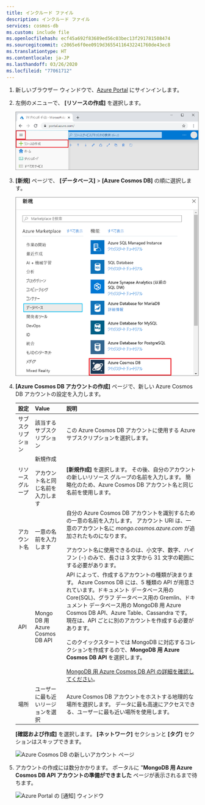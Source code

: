 ```yaml
---
title: インクルード ファイル
description: インクルード ファイル
services: cosmos-db
ms.custom: include file
ms.openlocfilehash: ecf45a692f83689ed56c03bec13f291781508474
ms.sourcegitcommit: c2065e6f0ee0919d36554116432241760de43ec8
ms.translationtype: HT
ms.contentlocale: ja-JP
ms.lasthandoff: 03/26/2020
ms.locfileid: "77061712"
---
```

1. 新しいブラウザー ウィンドウで、[Azure Portal](https://portal.azure.com/) にサインインします。

2. 左側のメニューで、 **[リソースの作成]** を選択します。
   
   ![Azure portal でリソースを作成する](./media/cosmos-db-create-dbaccount-mongodb/create-nosql-db-databases-json-tutorial-0.png)
   
3. **[新規]** ページで、 **[データベース]**  >  **[Azure Cosmos DB]** の順に選択します。
   
   ![Azure Portal の [データベース] ウィンドウ](./media/cosmos-db-create-dbaccount-mongodb/create-nosql-db-databases-json-tutorial-1.png)
   
3. **[Azure Cosmos DB アカウントの作成]** ページで、新しい Azure Cosmos DB アカウントの設定を入力します。 
 
    設定|Value|説明
    ---|---|---
    サブスクリプション|該当するサブスクリプション|この Azure Cosmos DB アカウントに使用する Azure サブスクリプションを選択します。 
    リソース グループ|新規作成<br><br>アカウント名と同じ名前を入力します|**[新規作成]** を選択します。 その後、自分のアカウントの新しいリソース グループの名前を入力します。 簡略化のため、Azure Cosmos DB アカウント名と同じ名前を使用します。 
    アカウント名|一意の名前を入力します|自分の Azure Cosmos DB アカウントを識別するための一意の名前を入力します。 アカウント URI は、一意のアカウント名に *mongo.cosmos.azure.com* が追加されたものになります。<br><br>アカウント名に使用できるのは、小文字、数字、ハイフン (-) のみで、長さは 3 文字から 31 文字の範囲にする必要があります。
    API|Mongo DB 用 Azure Cosmos DB API|API によって、作成するアカウントの種類が決まります。 Azure Cosmos DB には、5 種類の API が用意されています。ドキュメント データベース用の Core(SQL)、グラフ データベース用の Gremlin、ドキュメント データベース用の MongoDB 用 Azure Cosmos DB API、Azure Table、Cassandra です。 現在は、API ごとに別のアカウントを作成する必要があります。 <br><br>このクイックスタートでは MongoDB に対応するコレクションを作成するので、**MongoDB 用 Azure Cosmos DB API** を選択します。<br><br>[MongoDB 用 Azure Cosmos DB API の詳細を確認してください](../articles/cosmos-db/mongodb-introduction.md)。|
    場所|ユーザーに最も近いリージョンを選択|Azure Cosmos DB アカウントをホストする地理的な場所を選択します。 データに最も高速にアクセスできる、ユーザーに最も近い場所を使用します。|

    **[確認および作成]** を選択します。 **[ネットワーク]** セクションと **[タグ]** セクションはスキップできます。 

    ![Azure Cosmos DB の新しいアカウント ページ](./media/cosmos-db-create-dbaccount-mongodb/azure-cosmos-db-create-new-account.png)

4. アカウントの作成には数分かかります。 ポータルに "**MongoDB 用 Azure Cosmos DB API アカウントの準備ができました** ページが表示されるまで待ちます。

    ![Azure Portal の [通知] ウィンドウ](./media/cosmos-db-create-dbaccount-mongodb/azure-cosmos-db-account-created.png)
